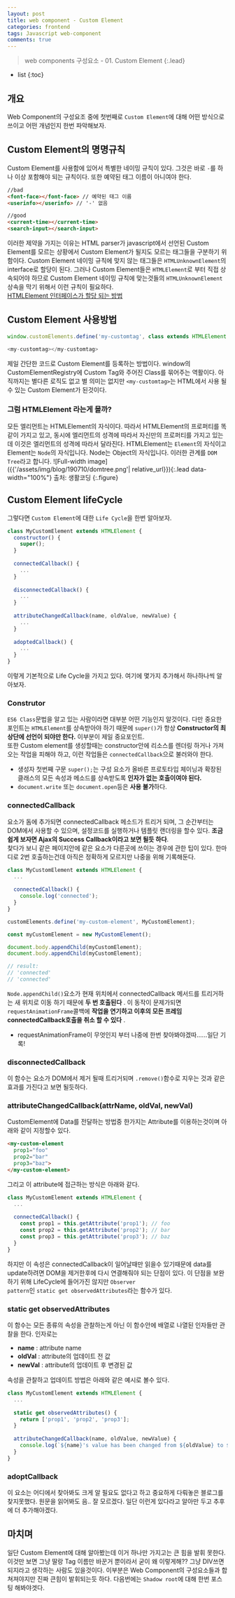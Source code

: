 ```yaml
---
layout: post
title: web component - Custom Element
categories: frontend
tags: Javascript web-component
comments: true
---
```


> web components 구성요소 - 01. Custom Element
{:.lead}
* list
{:toc}

## 개요
Web Component의 구성요조 중에 첫번째로 <code>Custom Element</code>에 대해 어떤 방식으로 쓰이고 어떤 개념인지 한번 파악해보자. 

## Custom Element의 명명규칙
Custom Element를 사용함에 있어서 특별한 네이밍 규칙이 있다. 그것은 바로 <code>-</code>를 하나 이상 포함해야 되는 규칙이다. 또한 예약된 태그 이름이 아니여야 한다. 
~~~html
//bad
<font-face></font-face> // 예약된 태그 이름
<userinfo></userinfo> // '-' 없음

//good
<current-time></current-time>
<search-input></search-input>
~~~
이러한 제약을 가지는 이유는 HTML parser가 javascript에서 선언된 Custom Element를 모르는 상황에서 Custom Element가 될지도 모르는 태그들을 구분하기 위함이다. Custom Element 네이밍 규칙에 맞지 않는 태그들은 <code>HTMLUnknownElement</code>의 interface로 할당이 된다. 그러나 Custom Element들은 <code>HTMLElement</code>로 부터 직접 상속되어야 하므로 Custom Element 네이밍 규칙에 맞는것들의 <code>HTMLUnknownElement</code> 상속을 막기 위해서 이런 규칙이 필요하다.   
[HTMLElement 인터페이스가 할당 되는 방법](https://html.spec.whatwg.org/multipage/dom.html#elements-in-the-dom)

## Custom Element 사용방법
~~~js
window.customElements.define('my-customtag', class extends HTMLElement {});

<my-customtag></my-customtag>
~~~
제일 간단한 코드로 Custom Element를 등록하는 방법이다. window의 CustomElementRegistry에 Custom Tag와 주어진 Class를 묶어주는 역활이다. 아직까지는 별다른 로직도 없고 별 의미는 없지만 <code>&lt;my-customtag&gt;</code>는 HTML에서 사용 될 수 있는 Custom Element가 된것이다. 

### 그럼 HTMLElement 라는게 몰까?
모든 엘리먼트는 HTMLElement의 자식이다. 따라서 HTMLElement의 프로퍼티를 똑같이 가지고 있고, 동시에 엘리먼트의 성격에 따라서 자신만의 프로퍼티를 가지고 있는데 이것은 엘리먼트의 성격에 따라서 달라진다. HTMLElement는 <code>Element</code>의 자식이고 Element는 <code>Node</code>의 자식입니다. Node는 Object의 자식입니다. 이러한 관계를 <code>DOM Tree</code>라고 합니다.
![Full-width image]({{'/assets/img/blog/190710/domtree.png'| relative_url}}){:.lead data-width="100%"}
출처: 생활코딩
{:.figure}

## Custom Element lifeCycle
그렇다면 <code>Custom Element</code>에 대한 <code>Life Cycle</code>을 한번 알아보자.   

~~~js
class MyCustomElement extends HTMLElement {
  constructor() {
    super();
  }
  
  connectedCallback() {
    ...
  }
  
  disconnectedCallback() {
    ...
  }
  
  attributeChangedCallback(name, oldValue, newValue) {
    ...
  }
  
  adoptedCallback() {
    ...
  }
}
~~~

이렇게 기본적으로 Life Cycle을 가지고 있다. 여기에 몇가지 추가해서 하나하나씩 알아보자.
### Construtor
<code>ES6 Class</code>문법을 알고 있는 사람이라면 대부분 어떤 기능인지 알것이다. 다만 중요한 포인트는 <code>HTMLElement</code>를 상속받아야 하기 때문에 <code>super()</code>가 항상 **Constructor의 최상단에 선언이 되야만 한다.** 이부분이 제일 중요포인트.   
또한 Custom element를 생성할때는 constructor안에 리소스를 렌더링 하거나 가져오는 작업을 피해야 하고, 이런 작업들은 <code>connectedCallback</code>으로 불러와야 한다. 
- 생성자 첫번째 구문 <code>super();</code>는 구성 요소가 올바른 프로토타입 체이닝과 확장된 클래스의 모든 속성과 메소드를 상속받도록 **인자가 없는 호출이여야 된다.** 
- <code>document.write</code> 또는 <code>document.open</code>등은 **사용 불가**하다.

### connectedCallback
요소가 돔에 추가되면 connectedCallback 메소드가 트리거 되며, 그 순간부터는 DOM에서 사용할 수 있으며, 설정코드를 실행하거나 템플릿 랜더링을 할수 있다. **조금 쉽게 보자면 Ajax의 Success Callback이라고 보면 될듯 하다**.   
찾다가 보니 같은 페이지안에 같은 요소가 다른곳에 쓰이는 경우에 관한 팁이 있다. 한마디로 2번 호출하는건데 아직은 정확하게 모르지만 나중을 위해 기록해둔다.   
~~~js
class MyCustomElement extends HTMLElement {
  ...
  
  connectedCallback() {
    console.log('connected');
  }
}

customElements.define('my-custom-element', MyCustomElement);

const myCustomElement = new MyCustomElement();

document.body.appendChild(myCustomElement);
document.body.appendChild(myCustomElement);

// result:
// 'connected'
// 'connected'
~~~
<code>Node.appendChild()</code>요소가 현재 위치에서 connectedCallback 메서드를 트리거하는 새 위치로 이동 하기 때문에 **두 번 호출된다** . 이 동작이 문제가되면 <code>requestAnimationFrame</code>콜백에 **작업을 연기하고 이후의 모든 프레임 connectedCallback호출을 취소 할 수 있다** .
- requestAnimationFrame이 무엇인지 부터 나중에 한번 찾아봐야겠따......일단 기록!

### disconnectedCallback
이 함수는 요소가 DOM에서 제거 될때 트리거되며 <code>.remove()</code>함수로 지우는 것과 같은 효과를 가진다고 보면 될듯하다.

### attributeChangedCallback(attrName, oldVal, newVal)
CustomElement에 Data를 전달하는 방법중 한가지는 Attribute를 이용하는것이며 아래와 같이 지정할수 있다.
~~~html
<my-custom-element 
  prop1="foo" 
  prop2="bar" 
  prop3="baz">
</my-custom-element>
~~~
그리고 이 attribute에 접근하는 방식은 아래와 같다.
~~~js
class MyCustomElement extends HTMLElement {
  ...
  
  connectedCallback() {
    const prop1 = this.getAttribute('prop1'); // foo
    const prop2 = this.getAttribute('prop2'); // bar
    const prop3 = this.getAttribute('prop3'); // baz
  }
}
~~~
하지만 이 속성은 connectedCallback이 일어날때만 읽을수 있기때문에 data를 update하려면 DOM을 제거한후에 다시 연결해줘야 되는 단점이 있다. 이 단점을 보완하기 위해 LifeCycle에 들어가진 않지만 <code>Observer pattern</code>인 <code>static get observedAttributes</code>라는 함수가 있다. 

### static get observedAttributes
이 함수는 모든 종류의 속성을 관찰하는게 아닌 이 함수안에 배열로 나열된 인자들만 관찰을 한다.  인자로는 
- **name** : attribute name
- **oldVal** : attribute의 업데이트 전 값
- **newVal** : attribute의 업데이트 후 변경된 값

속성을 관찰하고 업데이트 방법은 아래와 같은 예시로 볼수 있다.
~~~js
class MyCustomElement extends HTMLElement {
  ...
  
  static get observedAttributes() {
    return ['prop1', 'prop2', 'prop3'];
  }
  
  attributeChangedCallback(name, oldValue, newValue) {
    console.log(`${name}'s value has been changed from ${oldValue} to ${newValue}`);
  }
}
~~~

### adoptCallback
이 요소는 어디에서 찾아봐도 크게 알 필요도 없다고 하고 중요하게 다뤄놓은 블로그를 찾지못했다. 원문을 읽어봐도 음.. 잘 모르겠다. 일단 이런게 있다라고 알아만 두고 추후에 더 추가해야겠다. 

## 마치며
일단 Custom Element에 대해 알아봤는데 이거 하나만 가지고는 큰 힘을 발휘 못한다. 이것만 보면 그냥 딸랑 Tag 이름만 바꾼거 뿐이라서 굳이 왜 이렇게해?? 그냥 DIV쓰면 되지라고 생각하는 사람도 있을것이다. 이부분은 Web Component의 구성요소들과 합쳐져야지만 진짜 큰힘이 발휘되는듯 하다. 다음번에는 <code>Shadow root</code>에 대해 한번 포스팅 해봐야겟다.

